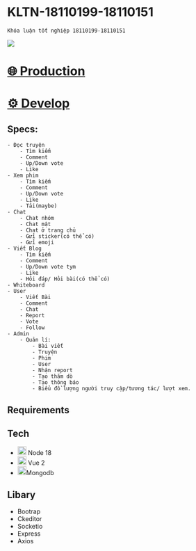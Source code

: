 # KLTN-18110199-18110151
`Khóa luận tốt nghiệp 18110199-18110151`

<img src="https://github.githubassets.com/images/mona-loading-dark.gif"/>

<h1><a href="https://kltn-18110199-18110151.pages.dev">🌐 Production</a></h1>

<h1><a href="https://develop.kltn-18110199-18110151.pages.dev">⚙️ Develop</a></h1>

## Specs:
```
- Đọc truyện
    - Tìm kiếm
    - Comment
    - Up/Down vote
    - Like
- Xem phim
    - Tìm kiếm
    - Comment
    - Up/Down vote
    - Like
    - Tải(maybe)
- Chat
    - Chat nhóm
    - Chat mật
    - Chat ở trang chủ
    - Gửi sticker(có thể có)
    - Gửi emoji
- Viết Blog
    - Tìm kiếm
    - Comment
    - Up/Down vote tym
    - Like
    - Hỏi đáp/ Hỏi bài(có thể có)
- Whiteboard
- User
    - Viết Bài
    - Comment
    - Chat
    - Report
    - Vote
    - Follow
- Admin
    - Quản lí:
        - Bài viết 
        - Truyện
        - Phim 
        - User
        - Nhận report
        - Tạo thăm dò
        - Tạo thông báo
        - Biểu đồ lượng người truy cập/tương tác/ lượt xem.
```      
## Requirements

## Tech
- <img width=20 height=20 src="https://nodejs.org/static/images/logo.svg">  Node 18
- <img width=20 height=20 src="https://vi.vuejs.org/images/logo.png"> Vue 2 
- <img width=20 height=20 src="https://stackjava.com/wp-content/uploads/2018/07/mongodb.png">Mongodb

## Libary
- Bootrap
- Ckeditor
- Socketio
- Express
- Axios
